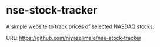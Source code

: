 # nse-stock-tracker
A simple website to track prices of selected NASDAQ stocks.

URL: https://github.com/niyazelimale/nse-stock-tracker
